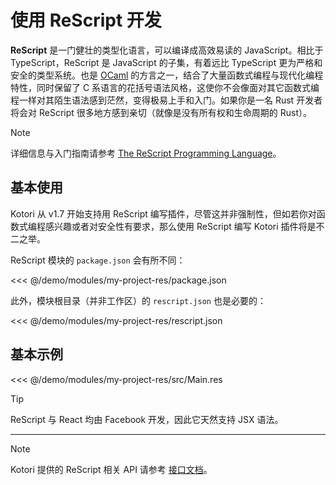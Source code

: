 # 使用 ReScript 开发

**ReScript** 是一门健壮的类型化语言，可以编译成高效易读的 JavaScript。相比于 TypeScript，ReScript 是 JavaScript 的子集，有着远比 TypeScript 更为严格和安全的类型系统。也是 [OCaml](https://ocaml.org/) 的方言之一，结合了大量函数式编程与现代化编程特性，同时保留了 C 系语言的花括号语法风格，这使你不会像面对其它函数式编程一样对其陌生语法感到茫然，变得极易上手和入门。如果你是一名 Rust 开发者将会对 ReScript 很多地方感到亲切（就像是没有所有权和生命周期的 Rust）。

> [!NOTE]
> 详细信息与入门指南请参考 [The ReScript Programming Language](https://rescript-lang.org/)。

## 基本使用

Kotori 从 v1.7 开始支持用 ReScript 编写插件，尽管这并非强制性，但如若你对函数式编程感兴趣或者对安全性有要求，那么使用 ReScript 编写 Kotori 插件将是不二之举。

ReScript 模块的 `package.json` 会有所不同：

<<< @/demo/modules/my-project-res/package.json

此外，模块根目录（并非工作区）的 `rescript.json` 也是必要的：

<<< @/demo/modules/my-project-res/rescript.json

## 基本示例

<<< @/demo/modules/my-project-res/src/Main.res

> [!TIP]
> ReScript 与 React 均由 Facebook 开发，因此它天然支持 JSX 语法。

---

> [!NOTE]
> Kotori 提供的 ReScript 相关 API 请参考 [接口文档](../../api/)。
